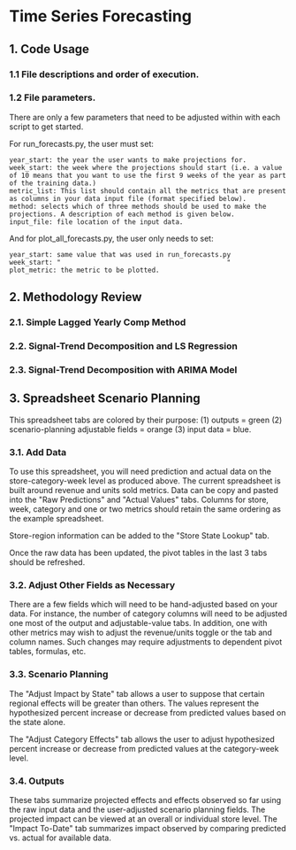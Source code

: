 # Time Series Forecasting


## 1. Code Usage
### 1.1 File descriptions and order of execution.
### 1.2 File parameters.
There are only a few parameters that need to be adjusted within with each script to get started. 

For run_forecasts.py, the user must set:
```
year_start: the year the user wants to make projections for.
week_start: the week where the projections should start (i.e. a value of 10 means that you want to use the first 9 weeks of the year as part of the training data.)
metric_list: This list should contain all the metrics that are present as columns in your data input file (format specified below).
method: selects which of three methods should be used to make the projections. A description of each method is given below.
input_file: file location of the input data.
```

And for plot_all_forecasts.py, the user only needs to set:
```
year_start: same value that was used in run_forecasts.py
week_start: "                                          "
plot_metric: the metric to be plotted.
```


## 2. Methodology Review
### 2.1. Simple Lagged Yearly Comp Method
### 2.2. Signal-Trend Decomposition and LS Regression
### 2.3. Signal-Trend Decomposition with ARIMA Model



## 3. Spreadsheet Scenario Planning
This spreadsheet tabs are colored by their purpose: (1) outputs = green (2) scenario-planning adjustable fields = orange (3) input data = blue.
### 3.1. Add Data
To use this spreadsheet, you will need prediction and actual data on the store-category-week level as produced above. The current spreadsheet is built around revenue and units sold metrics. Data can be copy and pasted into the "Raw Predictions" and "Actual Values" tabs. Columns for store, week, category and one or two metrics should retain the same ordering as the example spreadsheet.

Store-region information can be added to the "Store State Lookup" tab.

Once the raw data has been updated, the pivot tables in the last 3 tabs should be refreshed.
### 3.2. Adjust Other Fields as Necessary
There are a few fields which will need to be hand-adjusted based on your data. For instance, the number of category columns will need to be adjusted one most of the output and adjustable-value tabs. In addition, one with other metrics may wish to adjust the revenue/units toggle or the tab and column names. Such changes may require adjustments to dependent pivot tables, formulas, etc.

### 3.3. Scenario Planning
The "Adjust Impact by State" tab allows a user to suppose that certain regional effects will be greater than others. The values represent the hypothesized percent increase or decrease from predicted values based on the state alone.

The "Adjust Category Effects" tab allows the user to adjust hypothesized percent increase or decrease from predicted values at the category-week level.
### 3.4. Outputs
These tabs summarize projected effects and effects observed so far using the raw input data and the user-adjusted scenario planning fields. The projected impact can be viewed at an overall or individual store level. The "Impact To-Date" tab summarizes impact observed by comparing predicted vs. actual for available data.